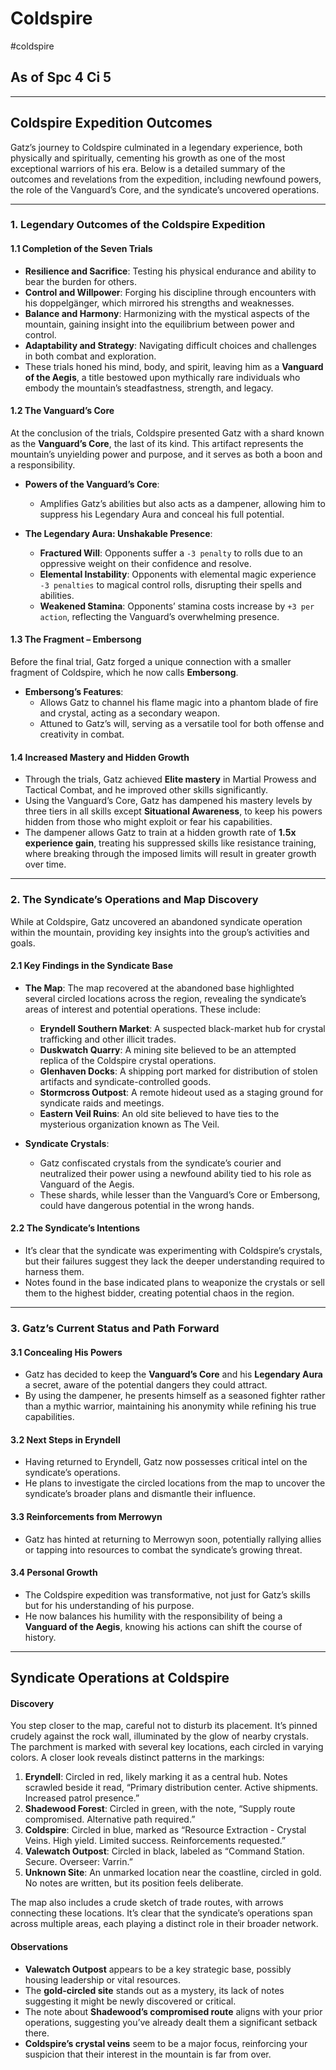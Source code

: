 # Coldspire
#coldspire

## **As of Spc 4 Ci 5**

---

## **Coldspire Expedition Outcomes**

Gatz’s journey to Coldspire culminated in a legendary experience, both physically and spiritually, cementing his growth as one of the most exceptional warriors of his era. Below is a detailed summary of the outcomes and revelations from the expedition, including newfound powers, the role of the Vanguard’s Core, and the syndicate’s uncovered operations.

---

### **1. Legendary Outcomes of the Coldspire Expedition**

#### **1.1 Completion of the Seven Trials**
- **Resilience and Sacrifice**: Testing his physical endurance and ability to bear the burden for others.
- **Control and Willpower**: Forging his discipline through encounters with his doppelgänger, which mirrored his strengths and weaknesses.
- **Balance and Harmony**: Harmonizing with the mystical aspects of the mountain, gaining insight into the equilibrium between power and control.
- **Adaptability and Strategy**: Navigating difficult choices and challenges in both combat and exploration.
- These trials honed his mind, body, and spirit, leaving him as a **Vanguard of the Aegis**, a title bestowed upon mythically rare individuals who embody the mountain’s steadfastness, strength, and legacy.

#### **1.2 The Vanguard’s Core**
At the conclusion of the trials, Coldspire presented Gatz with a shard known as the **Vanguard’s Core**, the last of its kind. This artifact represents the mountain’s unyielding power and purpose, and it serves as both a boon and a responsibility.

- **Powers of the Vanguard’s Core**:
  - Amplifies Gatz’s abilities but also acts as a dampener, allowing him to suppress his Legendary Aura and conceal his full potential.

- **The Legendary Aura: Unshakable Presence**:
  - **Fractured Will**: Opponents suffer a `-3 penalty` to rolls due to an oppressive weight on their confidence and resolve.
  - **Elemental Instability**: Opponents with elemental magic experience `-3 penalties` to magical control rolls, disrupting their spells and abilities.
  - **Weakened Stamina**: Opponents’ stamina costs increase by `+3 per action`, reflecting the Vanguard’s overwhelming presence.

#### **1.3 The Fragment – Embersong**
Before the final trial, Gatz forged a unique connection with a smaller fragment of Coldspire, which he now calls **Embersong**.

- **Embersong’s Features**:
  - Allows Gatz to channel his flame magic into a phantom blade of fire and crystal, acting as a secondary weapon.
  - Attuned to Gatz’s will, serving as a versatile tool for both offense and creativity in combat.

#### **1.4 Increased Mastery and Hidden Growth**
- Through the trials, Gatz achieved **Elite mastery** in Martial Prowess and Tactical Combat, and he improved other skills significantly.
- Using the Vanguard’s Core, Gatz has dampened his mastery levels by three tiers in all skills except **Situational Awareness**, to keep his powers hidden from those who might exploit or fear his capabilities.
- The dampener allows Gatz to train at a hidden growth rate of **1.5x experience gain**, treating his suppressed skills like resistance training, where breaking through the imposed limits will result in greater growth over time.

---

### **2. The Syndicate’s Operations and Map Discovery**

While at Coldspire, Gatz uncovered an abandoned syndicate operation within the mountain, providing key insights into the group’s activities and goals.

#### **2.1 Key Findings in the Syndicate Base**

- **The Map**: The map recovered at the abandoned base highlighted several circled locations across the region, revealing the syndicate’s areas of interest and potential operations. These include:
  - **Eryndell Southern Market**: A suspected black-market hub for crystal trafficking and other illicit trades.
  - **Duskwatch Quarry**: A mining site believed to be an attempted replica of the Coldspire crystal operations.
  - **Glenhaven Docks**: A shipping port marked for distribution of stolen artifacts and syndicate-controlled goods.
  - **Stormcross Outpost**: A remote hideout used as a staging ground for syndicate raids and meetings.
  - **Eastern Veil Ruins**: An old site believed to have ties to the mysterious organization known as The Veil.

- **Syndicate Crystals**:
  - Gatz confiscated crystals from the syndicate’s courier and neutralized their power using a newfound ability tied to his role as Vanguard of the Aegis.
  - These shards, while lesser than the Vanguard’s Core or Embersong, could have dangerous potential in the wrong hands.

#### **2.2 The Syndicate’s Intentions**
- It’s clear that the syndicate was experimenting with Coldspire’s crystals, but their failures suggest they lack the deeper understanding required to harness them.
- Notes found in the base indicated plans to weaponize the crystals or sell them to the highest bidder, creating potential chaos in the region.

---

### **3. Gatz’s Current Status and Path Forward**

#### **3.1 Concealing His Powers**
- Gatz has decided to keep the **Vanguard’s Core** and his **Legendary Aura** a secret, aware of the potential dangers they could attract.
- By using the dampener, he presents himself as a seasoned fighter rather than a mythic warrior, maintaining his anonymity while refining his true capabilities.

#### **3.2 Next Steps in Eryndell**
- Having returned to Eryndell, Gatz now possesses critical intel on the syndicate’s operations.
- He plans to investigate the circled locations from the map to uncover the syndicate’s broader plans and dismantle their influence.

#### **3.3 Reinforcements from Merrowyn**
- Gatz has hinted at returning to Merrowyn soon, potentially rallying allies or tapping into resources to combat the syndicate’s growing threat.

#### **3.4 Personal Growth**
- The Coldspire expedition was transformative, not just for Gatz’s skills but for his understanding of his purpose.
- He now balances his humility with the responsibility of being a **Vanguard of the Aegis**, knowing his actions can shift the course of history.

---

## **Syndicate Operations at Coldspire**

#### **Discovery**

You step closer to the map, careful not to disturb its placement. It’s pinned crudely against the rock wall, illuminated by the glow of nearby crystals. The parchment is marked with several key locations, each circled in varying colors. A closer look reveals distinct patterns in the markings:

1. **Eryndell**: Circled in red, likely marking it as a central hub. Notes scrawled beside it read, “Primary distribution center. Active shipments. Increased patrol presence.”
2. **Shadewood Forest**: Circled in green, with the note, “Supply route compromised. Alternative path required.”
3. **Coldspire**: Circled in blue, marked as “Resource Extraction - Crystal Veins. High yield. Limited success. Reinforcements requested.”
4. **Valewatch Outpost**: Circled in black, labeled as “Command Station. Secure. Overseer: Varrin.”
5. **Unknown Site**: An unmarked location near the coastline, circled in gold. No notes are written, but its position feels deliberate.

The map also includes a crude sketch of trade routes, with arrows connecting these locations. It’s clear that the syndicate’s operations span across multiple areas, each playing a distinct role in their broader network.

#### **Observations**
- **Valewatch Outpost** appears to be a key strategic base, possibly housing leadership or vital resources.
- The **gold-circled site** stands out as a mystery, its lack of notes suggesting it might be newly discovered or critical.
- The note about **Shadewood’s compromised route** aligns with your prior operations, suggesting you’ve already dealt them a significant setback there.
- **Coldspire’s crystal veins** seem to be a major focus, reinforcing your suspicion that their interest in the mountain is far from over.
